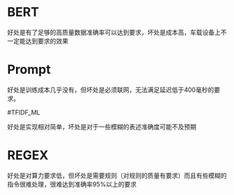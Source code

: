 # BERT

好处是有了足够的高质量数据准确率可以达到要求，坏处是成本高，车载设备上不一定能达到要求的效果

# Prompt

好处是训练成本几乎没有，但坏处是必须联网，无法满足延迟低于400毫秒的要求。

#TFIDF_ML

好处是实现相对简单，坏处是对于一些模糊的表述准确度可能不及预期

# REGEX

好处是对算力要求低，但坏处是需要规则（对规则的质量有要求）而且有些模糊的指令很难处理，很难达到准确率95%以上的要求
